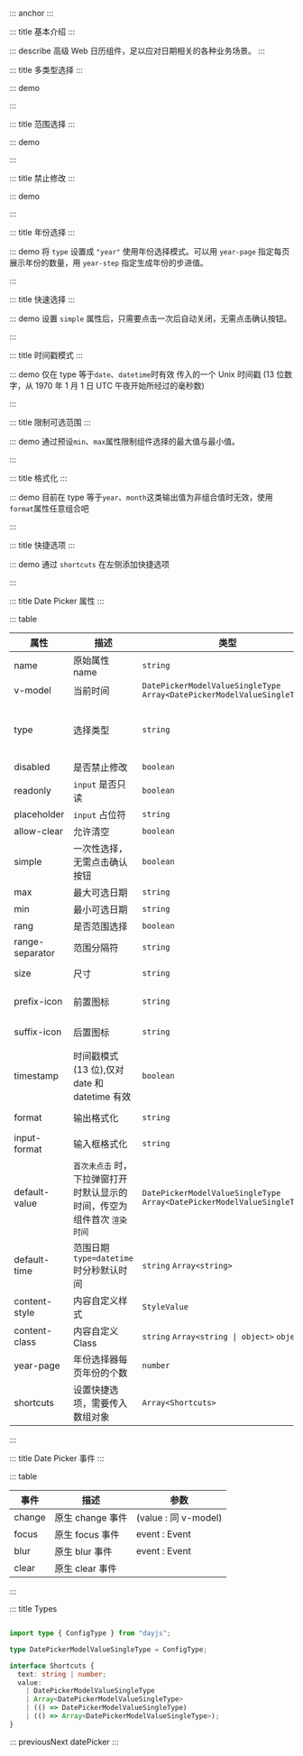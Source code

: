 ::: anchor
:::

::: title 基本介绍
:::

::: describe 高级 Web 日历组件，足以应对日期相关的各种业务场景。
:::

::: title 多类型选择
:::

::: demo

<template>
  <lay-form>
    <lay-form-item label="日期" mode="inline">
      <lay-date-picker v-model="endTime" placeholder="click me" allow-clear></lay-date-picker>
    </lay-form-item>
    <lay-form-item label="时间" mode="inline">
      <lay-date-picker type="time" v-model="endTime2" placeholder="click me" allow-clear></lay-date-picker>
    </lay-form-item>
    <lay-form-item label="日期时间" mode="inline">
      <lay-date-picker type="datetime" v-model="endTime3" placeholder="click me" allow-clear></lay-date-picker>
    </lay-form-item>
    <lay-form-item label="年份" mode="inline">
      <lay-date-picker type="year" v-model="endTime4" placeholder="click me" allow-clear></lay-date-picker>
    </lay-form-item>
    <lay-form-item label="月份" mode="inline">
      <lay-date-picker type="month" v-model="endTime5" placeholder="click me" allow-clear></lay-date-picker>
    </lay-form-item>
    <lay-form-item label="年份月份" mode="inline">
      <lay-date-picker type="yearmonth" v-model="endTime6" placeholder="click me" allow-clear></lay-date-picker>
    </lay-form-item>
  </lay-form>
</template>

<script setup>
import { ref, onMounted } from 'vue'

const endTime = ref(null);
const endTime2 = ref(null);
const endTime3 = ref(null);
const endTime4 = ref(null);
const endTime5 = ref(null);
const endTime6 = ref(null);
</script>

:::

::: title 范围选择
:::

::: demo

<template>
  <lay-form>
    <lay-form-item label="日期范围" :tips="`modelValue: ${rangeTime1}`">
      <lay-date-picker  v-model="rangeTime1" range :placeholder="['开始日期','结束日期']" :allow-clear="true"></lay-date-picker>
    </lay-form-item>
    <lay-form-item label="时间范围" :tips="`modelValue: ${rangeTime4}`">
      <lay-date-picker  v-model="rangeTime4" range type="time" :placeholder="['开始日期','结束日期']"></lay-date-picker>
    </lay-form-item>
    <lay-form-item label="时间日期范围" :tips="`modelValue: ${rangeTime2}`">
      <lay-date-picker  v-model="rangeTime2" range type="datetime" :placeholder="['开始日期','结束日期']"></lay-date-picker>
    </lay-form-item>
    <lay-form-item label=" " :tips="`modelValue: ${rangeTime5}，默认设置时间为 12:30:00`">
      <lay-date-picker v-model="rangeTime5" range :default-time="defaultTime1" type="datetime" :placeholder="['开始日期','结束日期']"></lay-date-picker>
    </lay-form-item>
    <lay-form-item label="年范围" :tips="`modelValue: ${rangeTime6}`">
      <lay-date-picker  v-model="rangeTime6" range type="year" :placeholder="['开始日期','结束日期']"></lay-date-picker>
    </lay-form-item>
    <lay-form-item label="月范围" :tips="`modelValue: ${rangeTime7}`">
      <lay-date-picker  v-model="rangeTime7" range type="month" :placeholder="['开始日期','结束日期']"></lay-date-picker>
    </lay-form-item>
    <lay-form-item label="年月范围" :tips="`modelValue: ${rangeTime3}`">
      <lay-date-picker  v-model="rangeTime3" range type="yearmonth" :placeholder="['开始日期','结束日期']"></lay-date-picker>
    </lay-form-item>
  </lay-form>
</template>

<script setup>
import { ref } from 'vue'
const rangeTime1 = ref([]);
const rangeTime2 = ref(['2001-01-01 01:01:00','2001-02-1 01:01:00']);
const rangeTime3 = ref(['2022-01-01','2023-02-1']);
const rangeTime4 = ref(['01:01:00', '03:03:03']);
const rangeTime5 = ref([]);
const rangeTime6 = ref([]);
const rangeTime7 = ref([]);

const defaultTime1 = '12:30:00'
</script>

:::

::: title 禁止修改
:::

::: demo

<template>
  <lay-date-picker disabled type="year" v-model="endTimeDisabled"></lay-date-picker>
</template>

<script setup>
import { ref } from 'vue'

const endTimeDisabled = ref("2022-03-04 17:35:00");
</script>

:::

::: title 年份选择
:::

::: demo 将 `type` 设置成 `"year"` 使用年份选择模式。可以用 `year-page` 指定每页展示年份的数量，用 `year-step` 指定生成年份的步进值。

<template>
  <lay-space>
    <lay-date-picker type="year" v-model="endTimeYearRange"></lay-date-picker>
    <lay-date-picker type="year" v-model="endTimeYearRange" :year-page="32"></lay-date-picker>
    <lay-date-picker type="year" v-model="endTimeYearRange" :year-page="29" :year-step="2"></lay-date-picker>
  </lay-space>
</template>

<script setup>
import { ref } from 'vue'

const endTimeYearRange = ref("2022");
</script>

:::

::: title 快速选择
:::

::: demo 设置 `simple` 属性后，只需要点击一次后自动关闭，无需点击确认按钮。

<template>
<lay-form>
    <lay-form-item label="日期" mode="inline">
      <lay-date-picker simple v-model="endTime" placeholder="click me" allow-clear></lay-date-picker>
    </lay-form-item>
    <lay-form-item label="年份" mode="inline">
      <lay-date-picker simple type="year" v-model="endTime4" placeholder="click me" allow-clear></lay-date-picker>
    </lay-form-item>
    <lay-form-item label="月份" mode="inline">
      <lay-date-picker simple type="month" v-model="endTime5" placeholder="click me" allow-clear></lay-date-picker>
    </lay-form-item>
    <lay-form-item label="年份月份" mode="inline">
      <lay-date-picker simple type="yearmonth" v-model="endTime6" placeholder="click me" allow-clear></lay-date-picker>
    </lay-form-item>
  </lay-form>
</template>

<script setup>
import { ref } from 'vue'

const endTime = ref(null);
const endTime2 = ref(null);
const endTime3 = ref(null);
const endTime4 = ref(null);
const endTime5 = ref(null);
const endTime6 = ref(null);
</script>

:::

::: title 时间戳模式
:::

::: demo 仅在 type 等于`date`、`datetime`时有效 传入的一个 Unix 时间戳 (13 位数字，从 1970 年 1 月 1 日 UTC 午夜开始所经过的毫秒数)

<template>
  <lay-space direction="vertical">
    <lay-space>
      <lay-date-picker v-model="timestamp1" timestamp></lay-date-picker>
      model-value: {{ timestamp1 }}
    </lay-space>
    <lay-space>
      <lay-date-picker v-model="timestamp2" type='datetime' timestamp></lay-date-picker> 
      model-value: {{ timestamp2 }}
    </lay-space>
  </lay-space>
</template>

<script setup>
import { ref } from 'vue'

const timestamp1 = ref(new Date().getTime());
const timestamp2 = ref(new Date().getTime());
</script>

:::

::: title 限制可选范围
:::

::: demo 通过预设`min`、`max`属性限制组件选择的最大值与最小值。

<template>
  <lay-space direction="vertical">
    <lay-space>
      <span style='width:70px'> 日期：</span>
      <lay-date-picker v-model='limitDate' :min='minDate' :max='maxDate' placeholder="限制日期"></lay-date-picker>
    </lay-space>
    <lay-space>
      <span style='width:70px'> 年：</span>
      <lay-date-picker type="year" v-model='limitYear'  min='2017' max='2026' placeholder="限制年"></lay-date-picker>
    </lay-space>
    <lay-space>
      <span style='width:70px'> 月:</span>
      <lay-date-picker type="month" v-model='limitMonth' min='2' max='11' placeholder="限制月"></lay-date-picker>
    </lay-space>
    <lay-space>
      <span style='width:70px'> 时间:</span>
      <lay-date-picker type="time" v-model='endTime5' min='14:30:00' max='21:40:00' placeholder="限制时间"></lay-date-picker>
    </lay-space>
    <lay-space>
      <span style='width:70px'> 日期区间：</span>
      <lay-date-picker range v-model='limitDateRange' :min='minDate' :max='maxLimitDate' placeholder="请选择"></lay-date-picker>
    </lay-space>
  </lay-space>
</template>

<script setup>
import { ref } from 'vue'
import dayjs from "dayjs";

const minDate = dayjs().startOf('month').add(10,'day').format('YYYY-MM-DD HH:mm');
const maxDate = dayjs().endOf('month').subtract(10,'day').format('YYYY-MM-DD HH:mm');
const limitDate=ref(dayjs().startOf('month').add(11,'day').format('YYYY-MM-DD HH:mm'));
const limitYear=ref(dayjs().year());
const limitMonth=ref(dayjs().month()+1);
const limitDateRange=ref([])
const maxLimitDate = dayjs().add(1,'month').endOf('month').subtract(10,'day').format('YYYY-MM-DD HH:mm');
const limitTimeRange = ref([]);
</script>

:::

::: title 格式化
:::

::: demo 目前在 type 等于`year`、`month`这类输出值为非组合值时无效，使用`format`属性任意组合吧

<template>
  endTimeFormat: {{endTimeFormat}}
  <lay-date-picker v-model="endTimeFormat" simple type="date" :format="'DD/MM/YYYY'" placeholder="format"></lay-date-picker>
  endTimeInputFormat: {{endTimeInputFormat}}
  <lay-date-picker v-model="endTimeInputFormat" simple type="date" :inputFormat="'DD/MM/YYYY'" placeholder="inputFormat"></lay-date-picker>
</template>

<script setup>
import { ref } from 'vue'

const endTimeFormat = ref(null);
const endTimeInputFormat = ref(null);
</script>

:::

::: title 快捷选项
:::

::: demo 通过 `shortcuts` 在左侧添加快捷选项

<template>
  <lay-space>
    <lay-date-picker v-model="value1" :shortcuts="shortcuts1" type="date" placeholder="format"></lay-date-picker>
    <lay-date-picker v-model="value2" :shortcuts="shortcuts2" type="date" range  placeholder="范围"></lay-date-picker>
  </lay-space>
</template>

<script setup>
import { ref } from 'vue'

const value1 = ref(null);
const value2 = ref(null);

const shortcuts1 = [
  {text: '明天', value: new Date(new Date().setDate(new Date().getDate() + 1))},
  {text: '后天', value: new Date(new Date().setDate(new Date().getDate() + 2))}
]

const shortcuts2 = [
  {
    text: '上周',
    value: () => {
      const end1 = new Date()
      const start1 = new Date()
      start1.setTime(start1.getTime() - 3600 * 1000 * 24 * 7)
      return [start1, end1]
    },
  },
  {
    text: '上月',
    value: () => {
      const end2 = new Date()
      const start2 = new Date()
      start2.setTime(start2.getTime() - 3600 * 1000 * 24 * 30)
      return [start2, end2]
    },
  },
  {
    text: '之前3个月',
    value: () => {
      const end3 = new Date()
      const start3 = new Date()
      start3.setTime(start3.getTime() - 3600 * 1000 * 24 * 90)
      return [start3, end3]
    },
  },
]
</script>

:::

::: title Date Picker 属性
:::

::: table

| 属性            | 描述                                                                     | 类型                                                                     | 默认值              | 可选值                                              | 版本     |
| --------------- | ------------------------------------------------------------------------ | ------------------------------------------------------------------------ | ------------------- | --------------------------------------------------- | -------- |
| name            | 原始属性 name                                                            | `string`                                                                 | --                  | --                                                  | --       |
| v-model         | 当前时间                                                                 | `DatePickerModelValueSingleType` `Array<DatePickerModelValueSingleType>` | --                  | --                                                  | --       |
| type            | 选择类型                                                                 | `string`                                                                 | `date`              | `date` `datetime` `year` `month` `time` `yearmonth` | --       |
| disabled        | 是否禁止修改                                                             | `boolean`                                                                | `false`             | —                                                   | —        |
| readonly        | `input` 是否只读                                                         | `boolean`                                                                | `false`             | —                                                   | —        |
| placeholder     | `input` 占位符                                                           | `string`                                                                 | --                  | —                                                   | —        |
| allow-clear     | 允许清空                                                                 | `boolean`                                                                | `false`             | --                                                  | --       |
| simple          | 一次性选择，无需点击确认按钮                                             | `boolean`                                                                | `false`             | --                                                  | --       |
| max             | 最大可选日期                                                             | `string`                                                                 | --                  | --                                                  | --       |
| min             | 最小可选日期                                                             | `string`                                                                 | --                  | --                                                  | --       |
| rang            | 是否范围选择                                                             | `boolean`                                                                | `false`             | --                                                  | --       |
| range-separator | 范围分隔符                                                               | `string`                                                                 | `至`                | --                                                  | --       |
| size            | 尺寸                                                                     | `string`                                                                 | `lg` `md` `sm` `xs` | `md`                                                | --       |
| prefix-icon     | 前置图标                                                                 | `string`                                                                 | `layui-icon-date`   | 内置图标集                                          | `1.4.0`  |
| suffix-icon     | 后置图标                                                                 | `string`                                                                 | --                  | 内置图标集                                          | `1.4.0`  |
| timestamp       | 时间戳模式(13 位),仅对 date 和 datetime 有效                             | `boolean`                                                                | `false`             | `true` `false`                                      | `1.6.5`  |
| format          | 输出格式化                                                               | `string`                                                                 | --                  | 例如`YYYY-MM-DD`                                    | -        |
| input-format          | 输入框格式化                                                               | `string`                                                                 | --                  | 例如`YYYY-MM-DD`                                    | `2.19.0`    |
| default-value   | `首次未点击` 时，下拉弹窗打开时默认显示的时间，传空为组件首次 `渲染时间` | `DatePickerModelValueSingleType` `Array<DatePickerModelValueSingleType>` | --                  | --                                                  | `2.19.0` |
| default-time    | 范围日期 `type=datetime` 时分秒默认时间                                  | `string` `Array<string>`                                                 | --                  | 例如`12:30:00`                                      | `2.17.2` |
| content-style   | 内容自定义样式                                                           | `StyleValue`                                                             | --                  | --                                                  | --       |
| content-class   | 内容自定义 Class                                                         | `string` `Array<string \| object>` `object`                              | --                  | --                                                  | --       |
| year-page       | 年份选择器每页年份的个数           |  `number`            | `15`             | --|              `2.19.0`                    |      
| shortcuts       | 设置快捷选项，需要传入数组对象       |  `Array<Shortcuts>`            | `15`             | --|              `2.19.0`                    |  


:::

::: title Date Picker 事件
:::

::: table

| 事件   | 描述             | 参数                 |
| ------ | ---------------- | -------------------- |
| change | 原生 change 事件 | (value : 同 v-model) |
| focus  | 原生 focus 事件  | event : Event        |
| blur   | 原生 blur 事件   | event : Event        |
| clear  | 原生 clear 事件  |                      |

:::

::: title Types

```ts

import type { ConfigType } from "dayjs";

type DatePickerModelValueSingleType = ConfigType;

interface Shortcuts {
  text: string | number;
  value:
    | DatePickerModelValueSingleType
    | Array<DatePickerModelValueSingleType>
    | (() => DatePickerModelValueSingleType)
    | (() => Array<DatePickerModelValueSingleType>);
}

```

::: previousNext datePicker
:::
